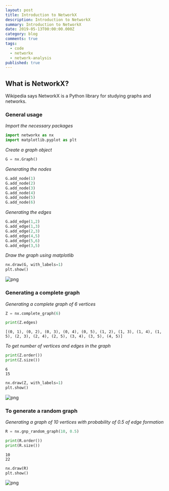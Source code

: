 ```yaml
---
layout: post
title: Introduction to NetworkX
description: Introduction to NetworkX
summary: Introduction to NetworkX
date: 2019-05-13T00:00:00.000Z
category: blog
comments: true
tags:
  - code
  - networkx
  - network-analysis
published: true
---
```

## What is NetworkX?
Wikipedia says NetworkX is a Python library for studying graphs and networks.

### General usage

_Import the necessary packages_


```python
import networkx as nx
import matplotlib.pyplot as plt
```

_Create a graph object_


```python
G = nx.Graph()
```

_Generating the nodes_


```python
G.add_node(1)
G.add_node(2)
G.add_node(3)
G.add_node(4)
G.add_node(5)
G.add_node(6)
```

_Generating the edges_


```python
G.add_edge(1,2)
G.add_edge(1,3)
G.add_edge(2,3)
G.add_edge(4,5)
G.add_edge(5,6)
G.add_edge(3,5)
```

_Draw the graph using matplotlib_


```python
nx.draw(G, with_labels=1)
plt.show()
```


<!-- ![png](output_11_0.png) -->
![png]({{site.baseurl}}/_posts/images/2019-05-13-01.png)


### Generating a complete graph

_Generating a complete graph of 6 vertices_


```python
Z = nx.complete_graph(6)
```


```python
print(Z.edges)
```

    [(0, 1), (0, 2), (0, 3), (0, 4), (0, 5), (1, 2), (1, 3), (1, 4), (1, 5), (2, 3), (2, 4), (2, 5), (3, 4), (3, 5), (4, 5)]


_To get number of vertices and edges in the graph_


```python
print(Z.order())
print(Z.size())
```

    6
    15



```python
nx.draw(Z, with_labels=1)
plt.show()
```


<!-- ![png](output_18_0.png) -->
![png]({{site.baseurl}}/_posts/images/2019-05-13-02.png)

### To generate a random graph

_Generating a graph of 10 vertices with probability of 0.5 of edge formation_


```python
R = nx.gnp_random_graph(10, 0.5)
```


```python
print(R.order())
print(R.size())
```

    10
    22



```python
nx.draw(R)
plt.show()
```


<!-- ![png](output_23_0.png) -->
![png]({{site.baseurl}}/_posts/images/2019-05-13-03.png)
